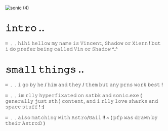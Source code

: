 ![sonic (4)](https://github.com/user-attachments/assets/07a9b48c-04d2-4650-8599-63ed0dbb8177)


# 𝚒𝚗𝚝𝚛𝚘 .. 
⌗ ﹒﹒𝚑𝚒𝚑𝚒 𝚑𝚎𝚕𝚕𝚘𝚠 𝚖𝚢 𝚗𝚊𝚖𝚎 𝚒𝚜 𝚅𝚒𝚗𝚌𝚎𝚗𝚝, 𝚂𝚑𝚊𝚍𝚘𝚠 𝚘𝚛 𝚇𝚒𝚎𝚗𝚗 ! 𝚋𝚞𝚝 𝚒 𝚍𝚘 𝚙𝚛𝚎𝚏𝚎𝚛 𝚋𝚎𝚒𝚗𝚐 𝚌𝚊𝚕𝚕𝚎𝚍 𝚅𝚒𝚗 𝚘𝚛 𝚂𝚑𝚊𝚍𝚘𝚠 ^_^

# 𝚜𝚖𝚊𝚕𝚕 𝚝𝚑𝚒𝚗𝚐𝚜 .. 
⌗ ﹒﹒𝚒 𝚐𝚘 𝚋𝚢 𝚑𝚎 / 𝚑𝚒𝚖 𝚊𝚗𝚍 𝚝𝚑𝚎𝚢 / 𝚝𝚑𝚎𝚖 𝚋𝚞𝚝 𝚊𝚗𝚢 𝚙𝚛𝚗𝚜 𝚠𝚘𝚛𝚔 𝚋𝚎𝚜𝚝 !

⌗ ﹒﹒𝚒𝚖 𝚛𝚕𝚕𝚢 𝚑𝚢𝚙𝚎𝚛𝚏𝚒𝚡𝚊𝚝𝚎𝚍 𝚘𝚗 𝚜𝚊𝚝𝚋𝚔 𝚊𝚗𝚍 𝚜𝚘𝚗𝚒𝚌.𝚎𝚡𝚎 ( 𝚐𝚎𝚗𝚎𝚛𝚊𝚕𝚕𝚢 𝚓𝚞𝚜𝚝 𝚜𝚝𝚑 ) 𝚌𝚘𝚗𝚝𝚎𝚗𝚝, 𝚊𝚗𝚍 𝚒 𝚛𝚕𝚕𝚢 𝚕𝚘𝚟𝚎 𝚜𝚑𝚊𝚛𝚔𝚜 𝚊𝚗𝚍 𝚜𝚙𝚊𝚌𝚎 𝚜𝚝𝚞𝚏𝚏 ! :)

⌗ ﹒﹒𝚊𝚕𝚜𝚘 𝚖𝚊𝚝𝚌𝚑𝚒𝚗𝚐 𝚠𝚒𝚝𝚑 𝙰𝚜𝚝𝚛𝚘/𝙶𝚊𝚒𝚕 !! ~ ( 𝚙𝚏𝚙 𝚠𝚊𝚜 𝚍𝚛𝚊𝚠𝚗 𝚋𝚢 𝚝𝚑𝚎𝚒𝚛 𝙰𝚜𝚝𝚛𝚘:𝙳 )
